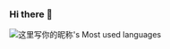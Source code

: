 ### Hi there 👋


![这里写你的昵称's Most used languages](https://github-readme-stats.vercel.app/api/top-langs/?username=zjkhy94ID&layout=compact&hide_border=true&langs_count=10)
